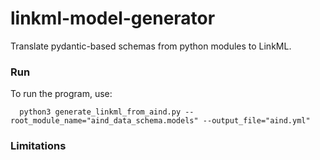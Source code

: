 # linkml-model-generator
Translate pydantic-based schemas from python modules to LinkML.

### Run

To run the program, use:

```
  python3 generate_linkml_from_aind.py --root_module_name="aind_data_schema.models" --output_file="aind.yml"
```

### Limitations
